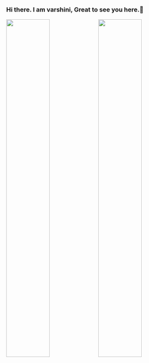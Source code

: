 ### Hi there. I am varshini, Great to see you here.👋

<!--
**varshini1809/varshini1809** is a ✨ _special_ ✨ repository because its `README.md` (this file) appears on your GitHub profile.

Here are some ideas to get you started:

- 🔭 I’m currently working on ...
- 🌱 I’m currently learning ...
- 👯 I’m looking to collaborate on ...
- 🤔 I’m looking for help with ...
- 💬 Ask me about ...
- 📫 How to reach me: ...
- 😄 Pronouns: ...
- ⚡ Fun fact: ...
-->

<img width="48%" src="https://github-readme-stats.vercel.app/api?username=varshini1809&show_icons=true&theme=tokyonight"/>
<img width="48%" src="https://github-readme-streak-stats.herokuapp.com/?user=varshini1809&theme=tokyonight"/>
